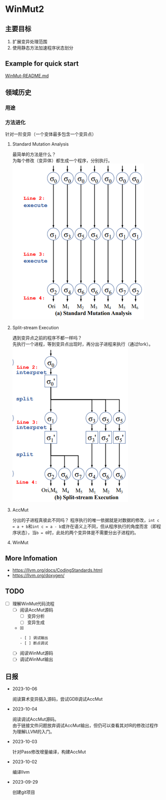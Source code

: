 # WinMut2

## 主要目标

1. 扩展变异处理范围
2. 使用静态方法加速程序状态划分

## Example for quick start

[WinMut-README.md](WinMut-README.md)

## 领域历史

### 用途

### 方法进化

针对一阶变异（一个变体最多包含一个变异点）

1. Standard Mutation Analysis

   最简单的方法是什么？  
   为每个修改（变异体）都生成一个程序，分别执行。  
   ![Standard Mutation Analysis](image.png)

2. Split-stream Execution

   遇到变异点之前的程序不都一样吗？  
   先执行一个进程，等到变异点出现时，再分出子进程来执行（通过fork）。  
   ![Alt text](image-1.png)

3. AccMut  

   分出的子进程真彼此不同吗？
   程序执行的唯一依据就是对数据的修改，`int c = a + b`和`int c = a - b`或许在语义上不同，但从程序执行的角度而言（即程序状态），当`b = 0`时，此处的两个变异体是不需要分出子进程的。

4. WinMut

## More Infomation

- <https://llvm.org/docs/CodingStandards.html>
- <https://llvm.org/doxygen/>

## TODO

- [ ] 理解WinMut代码流程
  - [ ] 阅读AccMut源码
    - [ ] 变异分析
    - [ ] 变异生成
  - [x] ~~~调试AccMut输出（放弃调试链接问题，直接调试WinMut代码输出）~~~
    - [ ] 调试输出
    - [ ] 断点调试
  - [ ] 阅读WinMut源码
  - [ ] 调试WinMut输出

## 日报

- 2023-10-06

  阅读算术变异插入源码，尝试GDB调试AccMut

- 2023-10-04

  阅读调试AccMut源码。  
  由于链接文件问题放弃调试AccMut输出，但仍可以查看其对IR的修改过程作为理解LLVM的入门。

- 2023-10-03

  针对Pass修改增量编译，构建AccMut

- 2023-10-02

  编译llvm

- 2023-09-29

  创建git项目
